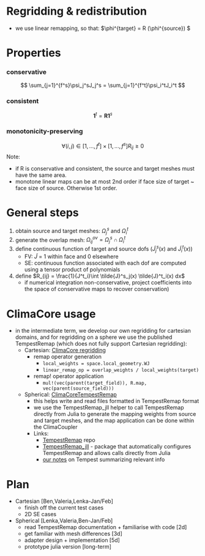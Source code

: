 # **Regridding & redistribution**

- we use linear remapping, so that:
 $\phi^{target} = R (\phi^{source}) $

# Properties
### conservative
$$
    \sum_{j=1}^{f^s}\psi_j^sJ_j^s = \sum_{j=1}^{f^t}\psi_i^tJ_i^t 
$$
### consistent
$$
\mathbf{1}^t=\mathbf{R}\mathbf{1}^s
$$ 
### monotonicity-preserving
$$
\forall (i,j) \in [1,...,f^t] \times [1,...,f^s] R_{ij} \geq 0
$$
Note:
- if R is conservative and consistent, the source and target meshes must have the same area. 
- monotone linear maps can be at most 2nd order if face size of target ~ face size of source. Otherwise 1st order. 

# General steps
1. obtain source and target meshes: $\Omega_j^s$ and $\Omega_i^t$
2. generate the overlap mesh: $\Omega_{ij}^{ov} = \Omega_j^s \cap \Omega_i^t$
3. define continuous function of target and source dofs ($\tilde{J}^s_j(x)$ and $\tilde{J}^t_i(x)$)
    - FV: $\tilde{J}$ = 1 within face and 0 elsewhere
    - SE: continuous function associated with each dof are computed using a tensor product of polynomials
4. define $R_{ij} = \frac{1}{J^t_i}\int \tilde{J}^s_j(x) \tilde{J}^t_i(x) dx$ 
    - if numerical integration non-conservative, project coefficients into the space of conservative maps to recover conservation)
    
# ClimaCore usage
- in the intermediate term, we develop our own regridding for cartesian domains, and for regridding on a sphere we use the published TempestRemap (which does not fully support Cartesian regridding):
    - Cartesian: [ClimaCore regridding](https://github.com/CliMA/ClimaCore.jl/blob/main/src/Operators/remapping.jl) 
        - remap operator generation
            - `local_weights = space.local_geometry.WJ`
            - `linear_remap_op = overlap_weights / local_weights(target)`
        -  remap! operator application
            - `mul!(vec(parent(target_field)), R.map, vec(parent(source_field)))`
    - Spherical: [ClimaCoreTempestRemap](https://github.com/CliMA/ClimaCore.jl/tree/ln/exodus/lib/ClimaCoreTempestRemap)
        - this helps write and read files formatted in TempestRemap format
        - we use the TempestRemap_jll helper to call TempestRemap directly from Julia to generate the mapping weights from source and target meshes, and the map application can be done within the ClimaCoupler
        - Links:
            - [TempestRemap](https://github.com/ClimateGlobalChange/tempestremap) repo
            - [TempestRemap_jll](https://github.com/JuliaPackaging/Yggdrasil/tree/master/T/TempestRemap) - package that automatically configures TempestRemap and allows calls directly from Julia
            - [our notes](tempestremap_notes.md) on Tempest summarizing relevant info

# Plan
- Cartesian [Ben,Valeria,Lenka-Jan/Feb] 
    - finish off the current test cases
    - 2D SE cases
- Spherical [Lenka,Valeria,Ben-Jan/Feb]
    - read TempestRemap documentation + familiarise with code [2d]
    - get familiar with mesh differences [3d]
    - adapter design + implementation [5d]
    - prototype julia version [long-term]
